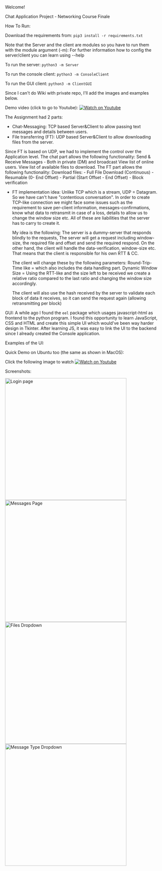 Welcome!

Chat Application Project - Networking Course Finale


How To Run:


Download the requirements from:
```pip3 install -r requirements.txt```


Note that the Server and the client are modules so you have to run them with the module argument (-m):
For further information how to config the server/client you can learn using --help

To run the server:
```python3 -m Server```


To run the console client:
```python3 -m ConsoleClient```

To run the GUI client:
```python3 -m ClientGUI```

Since I can't do Wiki with private repo, I'll add the images and examples below.

Demo video (click to go to Youtube):
[![Watch on Youtube](https://github.com/ofirrubin/Networking-Final/blob/f3fccf26666d5cb88cd8f6defb21553c5ca3087b/Media/Login%20Screen.png)](https://www.youtube.com/watch?v=tiK175t1YfYE)


The Assignment had 2 parts:
* Chat-Messaging: TCP based Server&Client to allow passing text messages and details between users.
* File transferring (FT): UDP based Server&Client to allow downloading files from the server.

Since FT is based on UDP, we had to implement the control over the Application level.
The chat part allows the following functionality:
    Send & Receive Messages - Both in private (DM) and broadcast
    View list of online users.
    View list of available files to download.
The FT part allows the following functionality:
    Download files:
        - Full File Download (Continuous)
        - Resumable (0- End Offset)
        - Partial (Start Offset - End Offset)
        - Block verification

* FT implementation idea:
    Unlike TCP which is a stream, UDP = Datagram.
    So we have can't have "contentious conversation".
    In order to create TCP-like connection we might face some issues such as the requirement to save
    per-client information, messages-confirmations, know what data to retransmit in case of a loss, details
    to allow us to change the window size etc.
    All of these are liabilities that the server has to carry to create it.
        
    My idea is the following:
    The server is a dummy-server that responds blindly to the requests,
    The server will get a request including window-size, the required file and offset
    and send the required respond.
    On the other hand, the client will handle the data-verification, window-size etc.
    That means that the client is responsible for his own RTT & CC.
    
    The client will change these by the following parameters:
    Round-Trip-Time like = which also includes the data handling part.
    Dynamic Window Size = Using the RTT-like and the size left to be received we create a relative ratio compared to the last ratio and changing the window size accordingly.

    The client will also use the hash received by the server to validate each block of data it receives, so it can send the request again (allowing retransmitting per block)
    
    
    
GUI:
A while ago I found the ``eel`` package which usages javascript-html as frontend to the python program.
I found this opportunity to learn JavaScript, CSS and HTML and create this simple UI which would've been way harder design in Tkinter.
After learning JS, it was easy to link the UI to the backend since I already created the Console application.

Examples of the UI:


Quick Demo on Ubuntu too (the same as shown in MacOS):

Click the following image to watch
[![Watch on Youtube](https://github.com/ofirrubin/Networking-Final/blob/2c884c4c5deda61871297d9f00c6419aa156ab01/Media/Ubuntu%20TN.png)](https://youtu.be/Dc3d_evXV3M)


Screenshots:

<img src="https://github.com/ofirrubin/Networking-Final/blob/f3fccf26666d5cb88cd8f6defb21553c5ca3087b/Media/Login%20Screen.png" alt="Login page" width="400">

<img src="https://github.com/ofirrubin/Networking-Final/blob/d270eef949bfd18ace95fc7f5346279dfb07b64c/Media/Home%20:%20Messages.png" alt="Messages Page" width="400">

<img src="https://github.com/ofirrubin/Networking-Final/blob/d270eef949bfd18ace95fc7f5346279dfb07b64c/Media/Files%20Dropdown.png" alt="Files Dropdown" width="400">

<img src="https://github.com/ofirrubin/Networking-Final/blob/d270eef949bfd18ace95fc7f5346279dfb07b64c/Media/Users:Brodcast%20Dropdown.png" alt="Message Type Dropdown" width="400">


